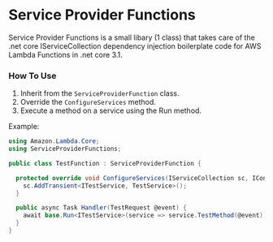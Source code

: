 # Service Provider Functions

Service Provider Functions is a small libary (1 class) that takes care of the .net core IServiceCollection dependency injection boilerplate code for AWS Lambda Functions in .net core 3.1.

### How To Use

1. Inherit from the `ServiceProviderFunction` class.
2. Override the `ConfigureServices` method.
3. Execute a method on a service using the Run method.

Example:
```csharp
using Amazon.Lambda.Core;
using ServiceProviderFunctions;

public class TestFunction : ServiceProviderFunction {

  protected override void ConfigureServices(IServiceCollection sc, IConfiguration configuration) {
    sc.AddTransient<ITestService, TestService>();
  }

  public async Task Handler(TestRequest @event) {
    await base.Run<ITestService>(service => service.TestMethod(@event));
  }
}
```
